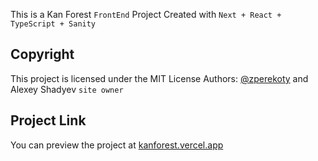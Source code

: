 This is a Kan Forest `FrontEnd` Project
Created with `Next + React + TypeScript + Sanity`

## Copyright

This project is licensed under the MIT License
Authors: [@zperekoty](https://github.com/zperekoty) and Alexey Shadyev `site owner`

## Project Link

You can preview the project at [kanforest.vercel.app](https://kanforest.vercel.app)
